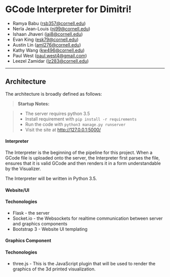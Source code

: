 GCode Interpreter for Dimitri!
===================

 - Ramya Babu (rsb357@cornell.edu)
 - Nerla Jean-Louis (nj99@cornell.edu)
 - Ishaan Jhaveri (iaj8@cornell.edu)
 - Evan King (esk79@cornell.edu)
 - Austin Lin (aml276@cornell.edu)
 - Kathy Wang (kw496@cornell.edu)
 - Paul West (paul.west4@gmail.com)
 - Leezel Zamidar (lz283@cornell.edu)

----------


Architecture
-------------

The architecture is broadly defined as follows:


> **Startup Notes:**

> - The server requires python 3.5
> - Install requirement with `pip install -r requirements`
> - Run the code with `python3 manage.py runserver`
> - Visit the site at http://127.0.0.1:5000/


#### <i class="icon-folder-open"></i> Interpreter

The Interpreter is the beginning of the pipeline for this project. When a GCode file is uploaded onto the server, the Interpreter first parses the file, ensures that it is valid GCode and then renders it in a form understandable by the Visualizer.

The Interpreter will be written in Python 3.5.

#### <i class="icon-desktop"></i> Website/UI

#### Techonologies

 - Flask - the server 
 - Socket.io - the Websockets for realtime communication between server and graphics components
 - Bootstrap 3 - Website UI templating


#### <i class="icon-pencil"></i> Graphics Component

#### Techonologies

 - three.js - This is the JavaScript plugin that will be used to render the graphics of the 3d printed visualization.



